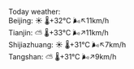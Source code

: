 Today weather:  
Beijing: ☀️   🌡️+32°C 🌬️↖11km/h  
Tianjin: ⛅️  🌡️+33°C 🌬️↗11km/h  
Shijiazhuang: ☀️   🌡️+31°C 🌬️↖7km/h  
Tangshan: ⛅️  🌡️+31°C 🌬️↗9km/h  

